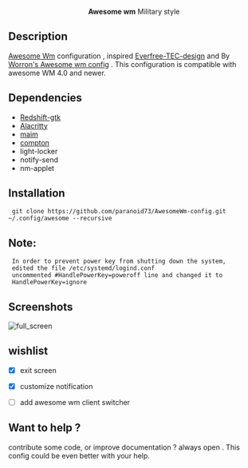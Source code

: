 <p align="center"><b>Awesome wm</b> Military style</p>

## Description

[Awesome Wm](https://awesomewm.org/) configuration , inspired
[Everfree-TEC-design](https://www.behance.net/gallery/79573713/Everfree-TEC-design) and By [Worron's Awesome wm config](https://github.com/worron/awesome-config)
. This configuration is compatible with awesome WM 4.0 and newer.

## Dependencies

- [Redshift-gtk](https://github.com/jonls/redshift)
- [Alacritty](https://github.com/alacritty/alacritty)
- [maim](https://github.com/naelstrof/maim)
- [compton](https://github.com/chjj/compton)
- light-locker
- notify-send
- nm-applet

## Installation

     git clone https://github.com/paranoid73/AwesomeWm-config.git ~/.config/awesome --recursive

## Note:

     In order to prevent power key from shutting down the system, 
     edited the file /etc/systemd/logind.conf
     uncommented #HandlePowerKey=poweroff line and changed it to
     HandlePowerKey=ignore

## Screenshots

![full_screen](resources/screenshots/2019.09.29-07.58.41.screenshot.png)

## wishlist

- [x] exit screen

- [x] customize notification

- [ ] add awesome wm client switcher

## Want to help ?

contribute some code, or improve documentation ? always open . This
config could be even better with your help.


